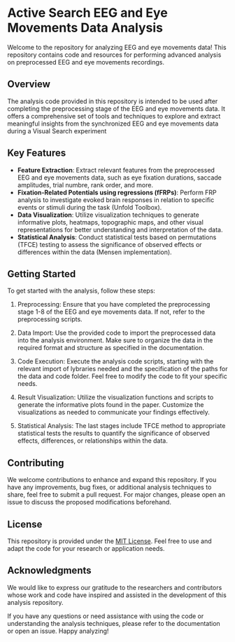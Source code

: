 # Active Search EEG and Eye Movements Data Analysis

Welcome to the repository for analyzing EEG and eye movements data! This repository contains code and resources for performing advanced analysis on preprocessed EEG and eye movements recordings.

## Overview

The analysis code provided in this repository is intended to be used after completing the preprocessing stage of the EEG and eye movements data. It offers a comprehensive set of tools and techniques to explore and extract meaningful insights from the synchronized EEG and eye movements data during a Visual Search experiment

## Key Features

- **Feature Extraction**: Extract relevant features from the preprocessed EEG and eye movements data, such as eye fixation durations, saccade amplitudes, trial numbre, rank order, and more.
- **Fixation-Related Potentials using regressions (fFRPs)**: Perform FRP analysis to investigate evoked brain responses in relation to specific events or stimuli during the task (Unfold Toolbox).
- **Data Visualization**: Utilize visualization techniques to generate informative plots, heatmaps, topographic maps, and other visual representations for better understanding and interpretation of the data.
- **Statistical Analysis**: Conduct statistical tests based on permutations (TFCE) testing to assess the significance of observed effects or differences within the data (Mensen implementation).

## Getting Started

To get started with the analysis, follow these steps:

1. Preprocessing: Ensure that you have completed the preprocessing stage 1-8 of the EEG and eye movements data. If not, refer to the preprocessing scripts.

2. Data Import: Use the provided code to import the preprocessed data into the analysis environment. Make sure to organize the data in the required format and structure as specified in the documentation.

3. Code Execution: Execute the analysis code scripts, starting with the relevant import of lybraries needed and the specification of the paths for the data and code folder. Feel free to modify the code to fit your specific needs.

4. Result Visualization: Utilize the visualization functions and scripts to generate the informative plots found in the paper. Customize the visualizations as needed to communicate your findings effectively.

5. Statistical Analysis: The last stages include TFCE method to appropriate statistical tests the results to quantify the significance of observed effects, differences, or relationships within the data.

## Contributing

We welcome contributions to enhance and expand this repository. If you have any improvements, bug fixes, or additional analysis techniques to share, feel free to submit a pull request. For major changes, please open an issue to discuss the proposed modifications beforehand.

## License

This repository is provided under the [MIT License](LICENSE). Feel free to use and adapt the code for your research or application needs.

## Acknowledgments

We would like to express our gratitude to the researchers and contributors whose work and code have inspired and assisted in the development of this analysis repository.

If you have any questions or need assistance with using the code or understanding the analysis techniques, please refer to the documentation or open an issue. Happy analyzing!

